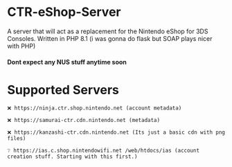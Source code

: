 # CTR-eShop-Server
A server that will act as a replacement for the Nintendo eShop for 3DS Consoles. Written in PHP 8.1 (i was gonna do flask but SOAP plays nicer with PHP)

#### Dont expect any NUS stuff anytime soon

# Supported Servers

```
❌ https://ninja.ctr.shop.nintendo.net (account metadata)
```
```
❌ https://samurai-ctr.cdn.nintendo.net (metadata)
```
```
❌ https://kanzashi-ctr.cdn.nintendo.net (Its just a basic cdn with png files)
```
```
❔ https://ias.c.shop.nintendowifi.net /web/htdocs/ias (account creation stuff. Starting with this first.)
```
